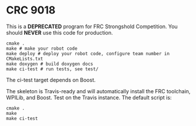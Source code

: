 # CRC 9018
This is a **DEPRECATED** program for FRC Strongshold Competition. You should **NEVER** use this code for production.

```
cmake .
make # make your robot code
make deploy # deploy your robot code, configure team number in CMakeLists.txt
make doxygen # build doxygen docs
make ci-test # run tests, see test/
```

The ci-test target depends on Boost.

The skeleton is Travis-ready and will automatically install the FRC toolchain, WPILib, and Boost. Test on the Travis instance. The default script is:

```
cmake .
make
make ci-test
```  
